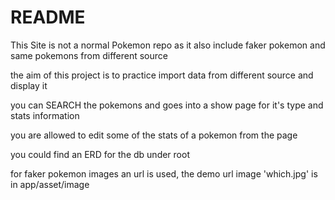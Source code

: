 # README

This Site is not a normal Pokemon repo as it also include faker pokemon and same pokemons from different source

the aim of this project is to practice import data from different source and display it

you can SEARCH the pokemons and goes into a show page for it's type and stats information

you are allowed to edit some of the stats of a pokemon from the page

you could find an ERD for the db under root

for faker pokemon images an url is used, the demo url image 'which.jpg' is in app/asset/image